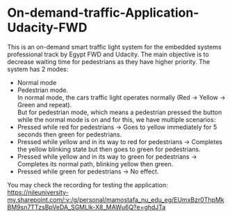 # On-demand-traffic-Application-Udacity-FWD

This is an on-demand smart traffic light system for the embedded systems professional track by Egypt FWD and Udacity. The main objective is to decrease waiting time for pedestrians as they have higher priority.  The system has 2 modes: 
* Normal mode
* Pedestrian mode.  
In normal mode, the cars traffic light operates normally (Red -> Yellow -> Green and repeat).  
But for pedestrian mode, which means a pedestrian pressed the button while the normal mode is on and for this, we have multiple scenarios:
* Pressed while red for pedestrians -> Goes to yellow immediately for 5 seconds then green for pedestrians.
* Pressed while yellow and in its way to red for pedestrians -> Completes the yellow blinking state but then goes to green for pedestrians.
* Pressed while yellow and in its way to green for pedestrians -> Completes its normal path, blinking yellow then green. 
* Pressed while green for pedestrians -> No effect.


You may check the recording for testing the application:  
https://nileuniversity-my.sharepoint.com/:v:/g/personal/mamostafa_nu_edu_eg/EUmxBzr0ThpMkBM9sn7TTzsBpVeDA_SGMLlk-X8_MAWu6Q?e=ghdJTa
